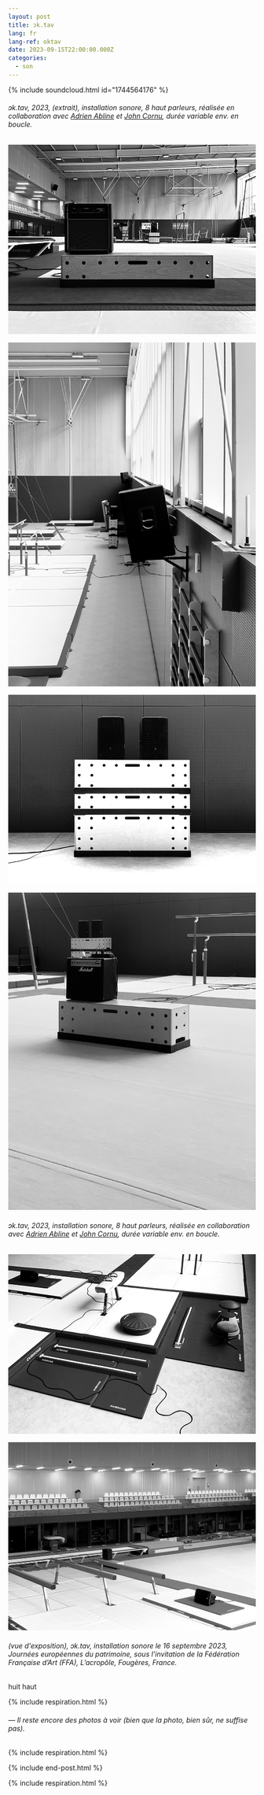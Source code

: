 ```yaml
---
layout: post
title: ɔk.tav
lang: fr
lang-ref: oktav
date: 2023-09-15T22:00:00.000Z
categories:
  - son
---
```


{% include soundcloud.html id="1744564176" %}

###### *ɔk.tav*, 2023, (extrait), installation sonore, 8 haut parleurs, réalisée en collaboration avec [Adrien Abline](http://ablineadrien.com/) et [John Cornu](https://www.johncornu.com/), durée variable env. en boucle.

![](/imgs/octav11_UP.jpg)

![](/imgs/octav1_UP.jpg)

![](/imgs/octav15_UP.jpg)

![](/imgs/octav7_UP.jpg)

###### *ɔk.tav*, 2023, installation sonore, 8 haut parleurs, réalisée en collaboration avec [Adrien Abline](http://ablineadrien.com/) et [John Cornu](https://www.johncornu.com/), durée variable env. en boucle.

![](/imgs/octav4_UP.jpg)

![](/imgs/octav3_UP.JPEG)

###### (vue d'exposition), *ɔk.tav*, installation sonore le 16 septembre 2023, Journées européennes du patrimoine, sous l’invitation de la Fédération Française d’Art (FFA), L’acropôle, Fougères, France.

huit haut

{% include respiration.html %}

###### — *Il reste encore des photos à voir (bien que la photo, bien sûr, ne suffise pas).*

{% include respiration.html %}

{% include end-post.html %}

{% include respiration.html %}
